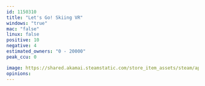 ```yaml
---
id: 1150310
title: "Let's Go! Skiing VR"
windows: "true"
mac: "false"
linux: false
positive: 10
negative: 4
estimated_owners: "0 - 20000"
peak_ccu: 0

image: https://shared.akamai.steamstatic.com/store_item_assets/steam/apps/1150310/header.jpg?t=1659525074
opinions:
---
```

